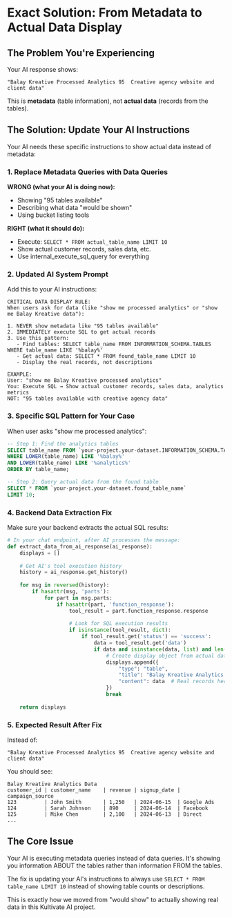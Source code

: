 # Exact Solution: From Metadata to Actual Data Display

## The Problem You're Experiencing

Your AI response shows:
```
"Balay Kreative	Processed Analytics	95	Creative agency website and client data"
```

This is **metadata** (table information), not **actual data** (records from the tables).

## The Solution: Update Your AI Instructions

Your AI needs these specific instructions to show actual data instead of metadata:

### 1. Replace Metadata Queries with Data Queries

**WRONG (what your AI is doing now):**
- Showing "95 tables available" 
- Describing what data "would be shown"
- Using bucket listing tools

**RIGHT (what it should do):**
- Execute: `SELECT * FROM actual_table_name LIMIT 10`
- Show actual customer records, sales data, etc.
- Use internal_execute_sql_query for everything

### 2. Updated AI System Prompt

Add this to your AI instructions:

```
CRITICAL DATA DISPLAY RULE:
When users ask for data (like "show me processed analytics" or "show me Balay Kreative data"):

1. NEVER show metadata like "95 tables available" 
2. IMMEDIATELY execute SQL to get actual records
3. Use this pattern:
   - Find tables: SELECT table_name FROM INFORMATION_SCHEMA.TABLES WHERE table_name LIKE '%balay%'
   - Get actual data: SELECT * FROM found_table_name LIMIT 10
   - Display the real records, not descriptions

EXAMPLE:
User: "show me Balay Kreative processed analytics"
You: Execute SQL → Show actual customer records, sales data, analytics metrics
NOT: "95 tables available with creative agency data"
```

### 3. Specific SQL Pattern for Your Case

When user asks "show me processed analytics":

```sql
-- Step 1: Find the analytics tables
SELECT table_name FROM `your-project.your-dataset.INFORMATION_SCHEMA.TABLES` 
WHERE LOWER(table_name) LIKE '%balay%' 
AND LOWER(table_name) LIKE '%analytics%'
ORDER BY table_name;

-- Step 2: Query actual data from the found table
SELECT * FROM `your-project.your-dataset.found_table_name` 
LIMIT 10;
```

### 4. Backend Data Extraction Fix

Make sure your backend extracts the actual SQL results:

```python
# In your chat endpoint, after AI processes the message:
def extract_data_from_ai_response(ai_response):
    displays = []
    
    # Get AI's tool execution history
    history = ai_response.get_history()
    
    for msg in reversed(history):
        if hasattr(msg, 'parts'):
            for part in msg.parts:
                if hasattr(part, 'function_response'):
                    tool_result = part.function_response.response
                    
                    # Look for SQL execution results
                    if isinstance(tool_result, dict):
                        if tool_result.get('status') == 'success':
                            data = tool_result.get('data')
                            if data and isinstance(data, list) and len(data) > 0:
                                # Create display object from actual data
                                displays.append({
                                    "type": "table",
                                    "title": "Balay Kreative Analytics Data",
                                    "content": data  # Real records here
                                })
                                break
    
    return displays
```

### 5. Expected Result After Fix

Instead of:
```
"Balay Kreative	Processed Analytics	95	Creative agency website and client data"
```

You should see:
```
Balay Kreative Analytics Data
customer_id | customer_name    | revenue | signup_date | campaign_source
123         | John Smith       | 1,250   | 2024-06-15  | Google Ads
124         | Sarah Johnson    | 890     | 2024-06-14  | Facebook
125         | Mike Chen        | 2,100   | 2024-06-13  | Direct
...
```

## The Core Issue

Your AI is executing metadata queries instead of data queries. It's showing you information ABOUT the tables rather than information FROM the tables.

The fix is updating your AI's instructions to always use `SELECT * FROM table_name LIMIT 10` instead of showing table counts or descriptions.

This is exactly how we moved from "would show" to actually showing real data in this Kultivate AI project.